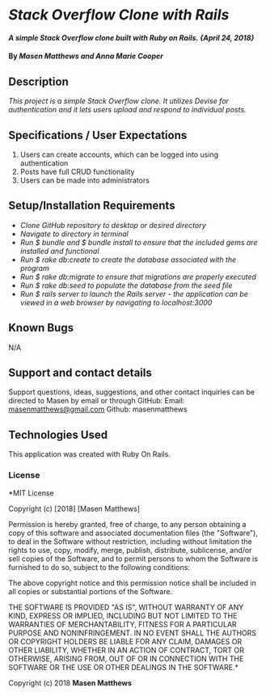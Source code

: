 # _Stack Overflow Clone with Rails_

#### _A simple Stack Overflow clone built with Ruby on Rails. {April 24, 2018}_

#### By _Masen Matthews and Anna Marie Cooper_

## Description
  _This project is a simple Stack Overflow clone. It utilizes Devise for authentication and it lets users upload and respond to individual posts._

## Specifications / User Expectations
  1. Users can create accounts, which can be logged into using authentication
  2. Posts have full CRUD functionality
  3. Users can be made into administrators

## Setup/Installation Requirements

* _Clone GitHub repository to desktop or desired directory_
* _Navigate to directory in terminal_
* _Run $ bundle and $ bundle install to ensure that the included gems are installed and functional_
* _Run $ rake db:create to create the database associated with the program_
* _Run $ rake db:migrate to ensure that migrations are properly executed_
* _Run $ rake db:seed to populate the database from the seed file_
* _Run $ rails server to launch the Rails server - the application can be viewed in a web browser by navigating to localhost:3000_

## Known Bugs
N/A

## Support and contact details

Support questions, ideas, suggestions, and other contact inquiries can be directed to Masen by email or through GitHub:
  Email: masenmatthews@gmail.com
  Github: masenmatthews

## Technologies Used

This application was created with Ruby On Rails.

### License

*MIT License

Copyright (c) [2018] [Masen Matthews]

Permission is hereby granted, free of charge, to any person obtaining a copy
of this software and associated documentation files (the "Software"), to deal
in the Software without restriction, including without limitation the rights
to use, copy, modify, merge, publish, distribute, sublicense, and/or sell
copies of the Software, and to permit persons to whom the Software is
furnished to do so, subject to the following conditions:

The above copyright notice and this permission notice shall be included in all
copies or substantial portions of the Software.

THE SOFTWARE IS PROVIDED "AS IS", WITHOUT WARRANTY OF ANY KIND, EXPRESS OR
IMPLIED, INCLUDING BUT NOT LIMITED TO THE WARRANTIES OF MERCHANTABILITY,
FITNESS FOR A PARTICULAR PURPOSE AND NONINFRINGEMENT. IN NO EVENT SHALL THE
AUTHORS OR COPYRIGHT HOLDERS BE LIABLE FOR ANY CLAIM, DAMAGES OR OTHER
LIABILITY, WHETHER IN AN ACTION OF CONTRACT, TORT OR OTHERWISE, ARISING FROM,
OUT OF OR IN CONNECTION WITH THE SOFTWARE OR THE USE OR OTHER DEALINGS IN THE
SOFTWARE.*

Copyright (c) 2018 **Masen Matthews**
